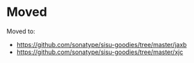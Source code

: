 # Moved

Moved to:
 * https://github.com/sonatype/sisu-goodies/tree/master/jaxb
 * https://github.com/sonatype/sisu-goodies/tree/master/xjc

